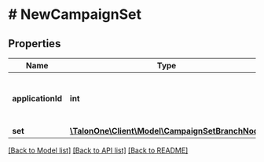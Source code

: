 # # NewCampaignSet

## Properties

Name | Type | Description | Notes
------------ | ------------- | ------------- | -------------
**applicationId** | **int** | The ID of the application that owns this entity. | 
**set** | [**\TalonOne\Client\Model\CampaignSetBranchNode**](CampaignSetBranchNode.md) |  | 

[[Back to Model list]](../../README.md#documentation-for-models) [[Back to API list]](../../README.md#documentation-for-api-endpoints) [[Back to README]](../../README.md)


